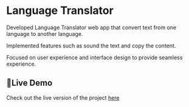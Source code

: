 # Language Translator

Developed Language Translator web app that convert text from one language to another language.

Implemented features such as sound the text and copy the content.

Focused on user experience and interface design to provide seamless experience.

## 🚀Live Demo

Check out the live version of the project [here](https://language-translator-lake.vercel.app/)
